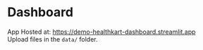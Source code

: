 # Dashboard

App Hosted at: https://demo-healthkart-dashboard.streamlit.app  
Upload files in the `data/` folder. 